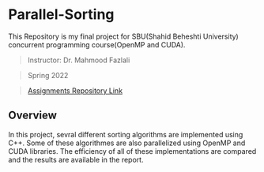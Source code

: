# Parallel-Sorting

This Repository is my final project for SBU(Shahid Beheshti University) concurrent programming course(OpenMP and CUDA).
 > Instructor: Dr. Mahmood Fazlali

 > Spring 2022
 
 > [Assignments Repository Link](https://github.com/WuedK/Concurrent_Programming_SBU_2022)


## Overview

In this project, sevral different sorting algorithms are implemented using C++. Some of these algorithmes are also parallelized using OpenMP and CUDA libraries. The efficiency of all of these implementations are compared and the results are available in the report.
